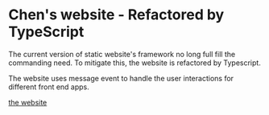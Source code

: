 # Chen's website - Refactored by TypeScript

The current version of static website's framework no long full fill the commanding need. To mitigate this, the website is refactored by Typescript.

The website uses message event to handle the user interactions for different front end apps.  

[the website](https://www.quokecola.com)
